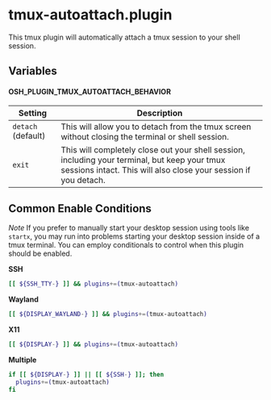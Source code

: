 # tmux-autoattach.plugin

This tmux plugin will automatically attach a tmux session to your shell session.

## Variables

#### OSH_PLUGIN_TMUX_AUTOATTACH_BEHAVIOR

| Setting            | Description                                                                                                                                                      |
|--------------------|------------------------------------------------------------------------------------------------------------------------------------------------------------------|
| `detach` (default) | This will allow you to detach from the tmux screen without closing the terminal or shell session.                                                                |
| `exit`             | This will completely close out your shell session, including your terminal, but keep your tmux sessions intact. This will also close your session if you detach. |

## Common Enable Conditions

*Note* If you prefer to manually start your desktop session using tools like `startx`, you may run into problems starting your desktop session inside of a tmux terminal. You can employ conditionals to control when this plugin should be enabled.

**SSH**

```bash
[[ ${SSH_TTY-} ]] && plugins+=(tmux-autoattach)
```

**Wayland**

```bash
[[ ${DISPLAY_WAYLAND-} ]] && plugins+=(tmux-autoattach)
```

**X11**

```bash
[[ ${DISPLAY-} ]] && plugins+=(tmux-autoattach)
```

**Multiple**

```bash
if [[ ${DISPLAY-} ]] || [[ ${SSH-} ]]; then
  plugins+=(tmux-autoattach)
fi
```
